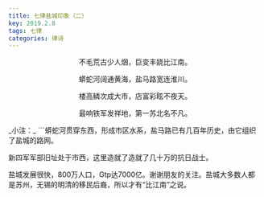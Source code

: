 ```yaml
---
title: 七律盐城印象（二）
key: 2019.2.8
tags: 七律
categories: 律诗
---
```


<p align="center">不毛荒古少人焑，巨变丰娆比江南。
</p>
<p align="center">蟒蛇河阔通黄海，盐马路宽连淮川。
</p>
<p align="center">楼高鳞次成大市，店富彩眩不夜天。
</p>
<p align="center">最响铁军发祥地，第一苏北名不凡。
</p>
_小注：_
```蟒蛇河贯穿东西，形成市区水系，盐马路已有几百年历史，由它组织了盐城的路网。

新四军军部旧址处于市西，这里造就了造就了几十万的抗日战士。

盐城发展很快，800万人口，Gtp达7000亿。谢谢朋友的关注。盐城大多数人都是苏州，无锡的明清的移民后裔，所以才有“比江南”之说。

```
